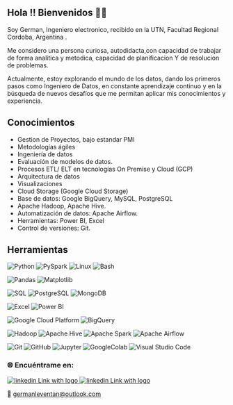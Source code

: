 ## Hola !! Bienvenidos  👋👋


Soy German, Ingeniero electronico, recibido en la UTN, Facultad Regional Cordoba, Argentina .

Me considero una persona  curiosa, autodidacta,con capacidad de trabajar de forma analitica y metodica, capacidad de planificacion Y de resolucion de problemas.

Actualmente, estoy explorando el mundo de los datos, dando los primeros pasos como Ingeniero de Datos, en constante aprendizaje continuo y en la búsqueda de nuevos desafíos que me permitan aplicar mis conocimientos y experiencia.


## Conocimientos 


- Gestion de Proyectos, bajo estandar PMI
- Metodologías ágiles
- Ingeniería de datos
- Evaluación de modelos de datos.
- Procesos ETL/ ELT en tecnologías On Premise y Cloud (GCP)
- Arquitectura de datos
- Visualizaciones
- Cloud Storage (Google Cloud Storage)
- Base de datos: Google BigQuery, MySQL, PostgreSQL
- Apache Hadoop, Apache Hive.
- Automatización de datos: Apache Airflow.
- Herramientas: Power BI, Excel
- Control de versiones: Git.


## Herramientas


 ![Python](https://img.shields.io/badge/-Python-333333?style=flat&logo=python)   ![PySpark](https://img.shields.io/badge/-PySpark-333333?style=flat&logo=apache-spark&logoColor=orange) ![Linux](https://img.shields.io/badge/-Linux-333333?style=flat&logo=linux&logoColor=white) ![Bash](https://img.shields.io/badge/-Bash-333333?style=flat&logo=gnu-bash&logoColor=white)

 ![Pandas](https://img.shields.io/badge/-Pandas-333333?style=flat&logo=pandas) ![Matplotlib](https://img.shields.io/badge/-Matplotlib-333333?style=flat&logo=matplotlib)

 

  ![SQL](https://img.shields.io/badge/-SQL-333333?style=flat&logo=sql) ![PostgreSQL](https://img.shields.io/badge/-PostgreSQL-333333?style=flat&logo=postgresql&logoColor=white) ![MongoDB](https://img.shields.io/badge/-MongoDB-333333?style=flat&logo=mongodb&logoColor=green)

 ![Excel](https://img.shields.io/badge/-Excel-333333?style=flat&logo=microsoft-excel&logoColor=green) ![Power BI](https://img.shields.io/badge/-Power%20BI-333333?style=flat&logo=powerbi)


![Google Cloud Platform](https://img.shields.io/badge/-Google%20Cloud%20Platform-333333?style=flat&logo=google-cloud&logoColor=white) ![BigQuery](https://img.shields.io/badge/-BigQuery-333333?style=flat&logo=googlebigquery)

![Hadoop](https://img.shields.io/badge/-Hadoop-333333?style=flat&logo=apache-hadoop&logoColor=yellow)  ![Apache Hive](https://img.shields.io/badge/-Apache%20Hive-333333?style=flat&logo=apache-hive) ![Apache Spark](https://img.shields.io/badge/-Apache%20Spark-333333?style=flat&logo=apache-spark&logoColor=orange) ![Apache Airflow](https://img.shields.io/badge/-Apache%20Airflow-333333?style=flat&logo=apache-airflow&logoColor=white)



 ![Git](https://img.shields.io/badge/-Git-333333?style=flat&logo=git)
  ![GitHub](https://img.shields.io/badge/-GitHub-333333?style=flat&logo=github)
  ![Jupyter](https://img.shields.io/badge/-Jupyter-333333?style=flat&logo=jupyter)
  ![GoogleColab](https://img.shields.io/badge/-Google_Colab-333333?style=flat&logo=googlecolab&logoColor=F9AB00)
  ![Visual Studio Code](https://img.shields.io/badge/-Visual%20Studio%20Code-333333?style=flat&logo=visual-studio-code&logoColor=007ACC)

 


### 🌐 Encuéntrame en:

 



</a> 
<a href="https://www.linkedin.com/in/german-pablo-leventan-sago-7a5a6732/">
  <img src="https://img.shields.io/badge/linkedin-%230077B5.svg?style=for-the-badge&logo=linkedin&logoColor=white" alt="linkedin Link with logo">
</a>


</a> 
<a href="https://github.com/GermanPLS">
  <img src="https://img.shields.io/badge/github-%23121011.svg?style=for-the-badge&logo=github&logoColor=white" alt="linkedin Link with logo">
</a>

📧  germanleventan@outlook.com





